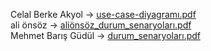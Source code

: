 
Celal Berke Akyol -> [use-case-diyagramı.pdf](https://github.com/CelalBerkeAkyol/networth/files/14909928/use-case-diyagrami.pdf)
<br>
ali önsöz -> [aliönsöz_durum_senaryoları.pdf](https://github.com/CelalBerkeAkyol/networth/files/14909963/alionsoz_durum_senaryolari.pdf)
<br>
Mehmet Barış Güdül -> [durum_senaryoları.pdf](https://github.com/CelalBerkeAkyol/networth/files/14909988/durum_senaryolari.pdf)


